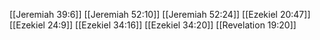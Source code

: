 [[Jeremiah 39:6]]
[[Jeremiah 52:10]]
[[Jeremiah 52:24]]
[[Ezekiel 20:47]]
[[Ezekiel 24:9]]
[[Ezekiel 34:16]]
[[Ezekiel 34:20]]
[[Revelation 19:20]]
